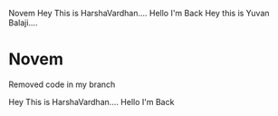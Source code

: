 
Novem
Hey This is HarshaVardhan.... Hello I'm Back
Hey this is Yuvan Balaji....


# Novem
Removed code in my branch


Hey This is HarshaVardhan....
Hello I'm Back

